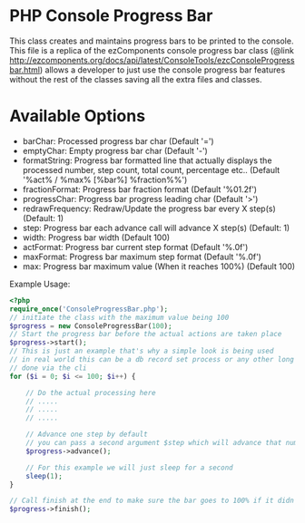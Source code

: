 PHP Console Progress Bar
========================

This class creates and maintains progress bars to be printed to the console. 
This file is a replica of the ezComponents console progress bar class (@link http://ezcomponents.org/docs/api/latest/ConsoleTools/ezcConsoleProgressbar.html)
allows a developer to just use the console progress bar features without the rest of the classes saving all the extra files and classes.

Available Options
=======================

- barChar: Processed progress bar char (Default '=')
- emptyChar: Empty progress bar char (Default '-')
- formatString: Progress bar formatted line that actually displays the processed number, step count, total count, percentage etc.. (Default '%act% / %max% [%bar%] %fraction%%')
- fractionFormat: Progress bar fraction format (Default '%01.2f')
- progressChar: Progress bar progress leading char (Default '>')
- redrawFrequency: Redraw/Update the progress bar every X step(s) (Default: 1)
- step: Progress bar each advance call will advance X step(s) (Default: 1)
- width: Progress bar width (Default 100)
- actFormat: Progress bar current step format (Default '%.0f')
- maxFormat: Progress bar maximum step format (Default '%.0f')
- max: Progress bar maximum value (When it reaches 100%) (Default 100)

Example Usage:

```php
<?php
require_once('ConsoleProgressBar.php');
// initiate the class with the maximum value being 100
$progress = new ConsoleProgressBar(100);
// Start the progress bar before the actual actions are taken place
$progress->start();
// This is just an example that's why a simple look is being used
// in real world this can be a db record set process or any other long operation that is being
// done via the cli
for ($i = 0; $i <= 100; $i++) {

	// Do the actual processing here
	// .....
	// .....
	// .....

	// Advance one step by default
	// you can pass a second argument $step which will advance that number of steps
    $progress->advance();

    // For this example we will just sleep for a second
    sleep(1);
}

// Call finish at the end to make sure the bar goes to 100% if it didn't
$progress->finish();
```